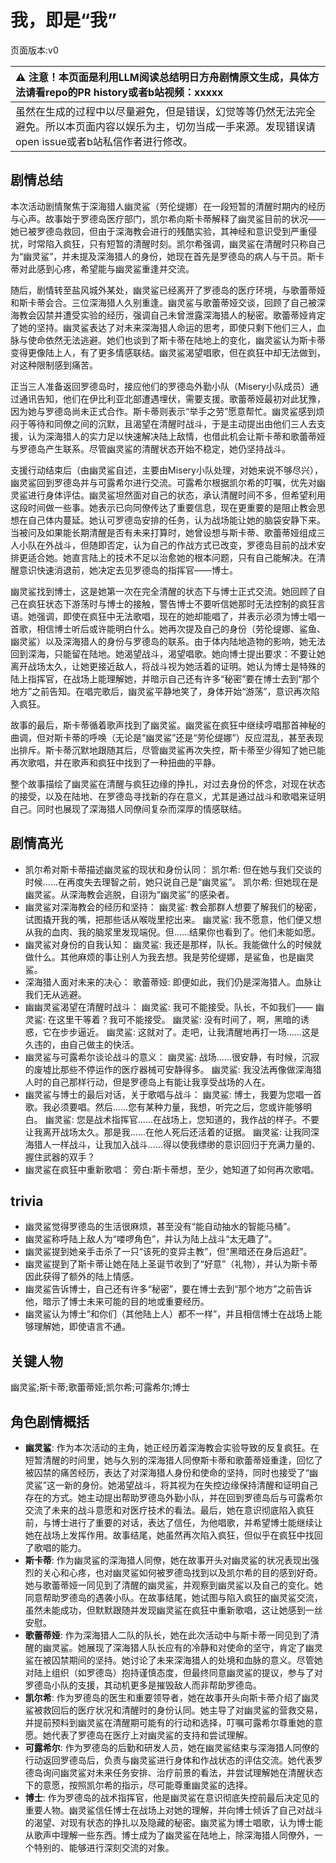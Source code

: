 # 我，即是“我”
页面版本:v0
 

| :warning: 注意！本页面是利用LLM阅读总结明日方舟剧情原文生成，具体方法请看repo的PR history或者b站视频：xxxxx           |
|:----------------------------|
| 虽然在生成的过程中以尽量避免，但是错误，幻觉等等仍然无法完全避免。所以本页面内容以娱乐为主，切勿当成一手来源。发现错误请open issue或者b站私信作者进行修改。|



## 剧情总结
本次活动剧情聚焦于深海猎人幽灵鲨（劳伦缇娜）在一段短暂的清醒时期内的经历与心声。故事始于罗德岛医疗部门，凯尔希向斯卡蒂解释了幽灵鲨目前的状况——她已被罗德岛救回，但由于深海教会进行的残酷实验，其神经和意识受到严重侵扰，时常陷入疯狂，只有短暂的清醒时刻。凯尔希强调，幽灵鲨在清醒时只称自己为“幽灵鲨”，并未提及深海猎人的身份，她现在首先是罗德岛的病人与干员。斯卡蒂对此感到心疼，希望能与幽灵鲨重逢并交流。

随后，剧情转至盐风城外某处，幽灵鲨已经离开了罗德岛的医疗环境，与歌蕾蒂娅和斯卡蒂会合。三位深海猎人久别重逢。幽灵鲨与歌蕾蒂娅交谈，回顾了自己被深海教会囚禁并遭受实验的经历，强调自己未曾泄露深海猎人的秘密。歌蕾蒂娅肯定了她的坚持。幽灵鲨表达了对未来深海猎人命运的思考，即使只剩下他们三人，血脉与使命依然无法逃避。她们也谈到了斯卡蒂在陆地上的变化，幽灵鲨认为斯卡蒂变得更像陆上人，有了更多情感联结。幽灵鲨渴望唱歌，但在疯狂中却无法做到，对这种限制感到痛苦。

正当三人准备返回罗德岛时，接应他们的罗德岛外勤小队（Misery小队成员）通过通讯告知，他们在伊比利亚北部遭遇埋伏，需要支援。歌蕾蒂娅最初对此犹豫，因为她与罗德岛尚未正式合作。斯卡蒂则表示“举手之劳”愿意帮忙。幽灵鲨感到烦闷于等待和同僚之间的沉默，且渴望在清醒时战斗，于是主动提出由他们三人去支援，认为深海猎人的实力足以快速解决陆上敌情，也借此机会让斯卡蒂和歌蕾蒂娅与罗德岛产生联系。尽管幽灵鲨的清醒状态开始不稳定，她仍坚持战斗。

支援行动结束后（由幽灵鲨自述，主要由Misery小队处理，对她来说不够尽兴），幽灵鲨回到罗德岛并与可露希尔进行交流。可露希尔根据凯尔希的叮嘱，优先对幽灵鲨进行身体评估。幽灵鲨坦然面对自己的状态，承认清醒时间不多，但希望利用这段时间做一些事。她表示已向同僚传达了重要信息，现在更重要的是阻止教会思想在自己体内蔓延。她认可罗德岛安排的任务，认为战场能让她的脑袋安静下来。当被问及如果能长期清醒是否有未来打算时，她曾设想与斯卡蒂、歌蕾蒂娅组成三人小队在外战斗，但随即否定，认为自己的作战方式已改变，罗德岛目前的战术安排更适合她。她直言陆上的技术不足以治愈她的根本问题，只有自己能解决。在清醒意识快速消退前，她决定去见罗德岛的指挥官——博士。

幽灵鲨找到博士，这是她第一次在完全清醒的状态下与博士正式交流。她回顾了自己在疯狂状态下游荡时与博士的接触，警告博士不要听信她那时无法控制的疯狂言语。她强调，即使在疯狂中无法歌唱，现在的她却能唱了，并表示必须为博士唱一首歌，相信博士听后或许能明白什么。她再次提及自己的身份（劳伦缇娜、鲨鱼、幽灵鲨）以及深海猎人的身份与罗德岛的联系。由于体内陆地造物的影响，她无法回到深海，只能留在陆地。她渴望战斗，渴望唱歌。她向博士提出要求：不要让她离开战场太久，让她更接近敌人，将战斗视为她活着的证明。她认为博士是特殊的陆上指挥官，在战场上能理解她，并暗示自己还有许多“秘密”要在博士去到“那个地方”之前告知。在唱完歌后，幽灵鲨平静地笑了，身体开始“游荡”，意识再次陷入疯狂。

故事的最后，斯卡蒂循着歌声找到了幽灵鲨。幽灵鲨在疯狂中继续哼唱那首神秘的曲调，但对斯卡蒂的呼唤（无论是“幽灵鲨”还是“劳伦缇娜”）反应混乱，甚至表现出排斥。斯卡蒂沉默地跟随其后，尽管幽灵鲨再次失控，斯卡蒂至少得知了她已能再次歌唱，并在歌声和疯狂中找到了一种扭曲的平静。

整个故事描绘了幽灵鲨在清醒与疯狂边缘的挣扎，对过去身份的怀念，对现在状态的接受，以及在陆地、在罗德岛寻找新的存在意义，尤其是通过战斗和歌唱来证明自己。同时也展现了深海猎人同僚间复杂而深厚的情感联结。
## 剧情高光
*   凯尔希对斯卡蒂描述幽灵鲨的现状和身份认同：
    凯尔希: 但在她与我们交谈的时候......在再度失去理智之前，她只说自己是“幽灵鲨”。
    凯尔希: 但她现在是幽灵鲨。从深海教会逃脱，自诩为“幽灵鲨”的感染者。
*   幽灵鲨对深海教会的经历和坚持：
    幽灵鲨: 教会那群人想要了解我们的秘密，试图撬开我的嘴，把那些话从喉咙里挖出来。
    幽灵鲨: 我不愿意，他们便又想从我的血肉、我的脑浆里发现端倪。但......结果你也看到了。他们未能如愿。
*   幽灵鲨对身份的自我认知：
    幽灵鲨: 我还是那样，队长。我能做什么的时候就做什么。其他麻烦的事让别人为我去想。我是劳伦缇娜，是鲨鱼，也是幽灵鲨。
*   深海猎人面对未来的决心：
    歌蕾蒂娅: 即便如此，我们仍是深海猎人。血脉让我们无从逃避。
*   幽幽灵鲨渴望在清醒时战斗：
    幽灵鲨: 我可不能接受。队长，不如我们——
    幽灵鲨: 在这里干等着？我可不能接受。
    幽灵鲨: 没有时间了，啊，黑暗的诱惑，它在步步逼近。
    幽灵鲨: 这就对了。走吧，让我清醒地再打一场......这是久违的，由自己做主的快活。
*   幽灵鲨与可露希尔谈论战斗的意义：
    幽灵鲨: 战场......很安静，有时候，沉寂的废墟比那些不停运作的医疗器械可安静得多。
    幽灵鲨: 我没法再像做深海猎人时的自己那样行动，但是罗德岛上有能让我享受战场的人在。
*   幽灵鲨与博士的最后对话，关于歌唱与战斗：
    幽灵鲨: 博士，我要为您唱一首歌。我必须要唱。然后......您有某种力量，我想，听完之后，您或许能够明白。
    幽灵鲨: 您是战术指挥官......在战场上，您知道的，我作战的样子。不要让我离开战场太久。那是我......在他人死后还活着的证据。
    幽灵鲨: 让我同深海猎人一样战斗，让我加入战斗......得以使我缥缈的意识回归于充满力量的、握住武器的双手？
*   幽灵鲨在疯狂中重新歌唱：
    旁白:斯卡蒂想，至少，她知道了如何再次歌唱。
## trivia
*   幽灵鲨觉得罗德岛的生活很麻烦，甚至没有“能自动抽水的智能马桶”。
*   幽灵鲨称呼陆上敌人为“喽啰角色”，并认为陆上战斗“太无趣了”。
*   幽灵鲨提到她亲手击杀了一只“该死的变异主教”，但“黑暗还在身后追赶”。
*   幽灵鲨提到了斯卡蒂让她在陆上圣诞节收到了“好意”（礼物），并认为斯卡蒂因此获得了额外的陆上情感。
*   幽灵鲨告诉博士，自己还有许多“秘密”，要在博士去到“那个地方”之前告诉他，暗示了博士未来可能的目的地或重要经历。
*   幽灵鲨认为博士“和你们（其他陆上人）都不一样”，并且相信博士在战场上能够理解她，即使语言不通。
## 关键人物
幽灵鲨;斯卡蒂;歌蕾蒂娅;凯尔希;可露希尔;博士
## 角色剧情概括
-   **幽灵鲨**: 作为本次活动的主角，她正经历着深海教会实验导致的反复疯狂。在短暂清醒的时间里，她与久别的深海猎人同僚斯卡蒂和歌蕾蒂娅重逢，回忆了被囚禁的痛苦经历，表达了对深海猎人身份和使命的坚持，同时也接受了“幽灵鲨”这一新的身份。她渴望战斗，将其视为在失控边缘保持清醒和证明自己存在的方式。她主动提出帮助罗德岛外勤小队，并在回到罗德岛后与可露希尔交流了未来的战斗意愿和对医疗技术的看法。最后，她在意识彻底陷入疯狂前，与博士进行了重要的对话，表达了信任，为他唱歌，并希望博士能继续让她在战场上发挥作用。故事结尾，她虽然再次陷入疯狂，但似乎在疯狂中找回了歌唱的能力。
-   **斯卡蒂**: 作为幽灵鲨的深海猎人同僚，她在故事开头对幽灵鲨的状况表现出强烈的关心和心疼，也对幽灵鲨如何被罗德岛找到以及凯尔希的目的感到好奇。她与歌蕾蒂娅一同见到了清醒的幽灵鲨，并观察到幽灵鲨以及自己的变化。她同意帮助罗德岛的遇袭小队。在故事结尾，她试图与陷入疯狂的幽灵鲨交流，虽然未能成功，但默默跟随并发现幽灵鲨在疯狂中重新歌唱，这让她感到一丝安慰。
-   **歌蕾蒂娅**: 作为深海猎人二队的队长，她在此次活动中与斯卡蒂一同见到了清醒的幽灵鲨。她展现了深海猎人队长应有的冷静和对使命的坚守，肯定了幽灵鲨在被囚禁期间的坚持。她讨论了未来深海猎人的处境和血脉的意义。尽管她对陆上组织（如罗德岛）抱持谨慎态度，但最终同意幽灵鲨的提议，参与了对罗德岛小队的支援，其动机更多是摧毁敌人而非帮助罗德岛。
-   **凯尔希**: 作为罗德岛的医生和重要领导者，她在故事开头向斯卡蒂介绍了幽灵鲨被救回后的医疗状况和清醒时的身份认同。她主导了对幽灵鲨的营救交易，并提前预料到幽灵鲨在清醒期可能有的行动和选择，叮嘱可露希尔尊重她的意愿。她代表了罗德岛在医疗上对幽灵鲨的支持和尝试理解。
-   **可露希尔**: 作为罗德岛的后勤和研发人员，她在幽灵鲨结束与深海猎人同僚的行动返回罗德岛后，负责与幽灵鲨进行身体和作战状态的评估交流。她代表罗德岛询问幽灵鲨对未来任务安排、治疗前景的看法，并尝试理解她在清醒状态下的意愿，按照凯尔希的指示，尽可能尊重幽灵鲨的选择。
-   **博士**: 作为罗德岛的战术指挥官，他是幽灵鲨在意识彻底失控前最后决定见的重要人物。幽灵鲨信任博士在战场上对她的理解，并向博士倾诉了自己对战斗的渴望、对现有状态的挣扎以及隐藏的秘密。幽灵鲨为博士唱歌，认为博士能从歌声中理解一些东西。博士成为了幽灵鲨在陆地上，除深海猎人同僚外，一个特别的、能够进行深刻交流的对象。